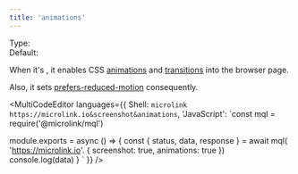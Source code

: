 ```yaml
---
title: 'animations'
--- 
```


Type: <Type children='<boolean>'/><br/>
Default: <Type children='false'/>

When it's <Type children='true'/>, it enables CSS [animations](https://developer.mozilla.org/en-US/docs/Web/CSS/animation) and [transitions](https://developer.mozilla.org/en-US/docs/Web/CSS/transition) into the browser page.

Also, it sets [prefers-reduced-motion](https://developer.mozilla.org/en-US/docs/Web/CSS/@media/prefers-reduced-motion) consequently.

<MultiCodeEditor languages={{
  Shell: `microlink https://microlink.io&screenshot&animations`,
  'JavaScript': `const mql = require('@microlink/mql')
 
module.exports = async () => {
  const { status, data, response } = await mql(
    'https://microlink.io'. { 
      screenshot: true,
      animations: true
  })
  console.log(data)
}
  `
  }} 
/>
